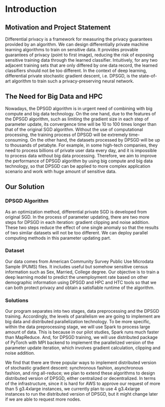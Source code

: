 # Introduction
## Motivation and Project Statement
Differential privacy is a framework for measuring the privacy guarantees provided by an algorithm. We can design differentially private machine learning algorithms to train on sensitive data. It provides provable guarantees of privacy (point to first image), reducing the risk of exposing sensitive training data through the learned classifier. Intuitively, for any two adjacent training sets that are only differed by one data record, the learned classifiers should not be too different. In the context of deep learning, differential private stochastic gradient descent, i.e. DPSGD, is the state-of-art algorithm to train such a privacy-preserving neural network.

## The Need for Big Data and HPC
Nowadays, the DPSGD algorithm is in urgent need of combining with big compute and big data technology. On the one hand, due to the features of the DPSGD algorithm, such as limiting the gradient size in each step of parameter update, its convergence time will be 10 to 100 times longer than that of the original SGD algorithm. Without the use of computational processing, the training process of DPSGD will be extremely time-consuming. On the other hand, the datasets processed by DPSGD will be up to thousands of petabyte. For example, in some high-tech companies, they need to process billions of private user data every day, and it is impossible to process data without big data processing. Therefore, we aim to improve the performance of DPSGD algorithm by using big compute and big data technology, so that DPSGD can be applied to more complex application scenario and work with huge amount of sensitive data. 

## Our Solution

### DPSGD Algorithm
As an optimization method, differential private SGD is developed from original SGD. In the process of parameter updating, there are two more steps for DPSGD in each iteration: gradient clipping and noise addition. These two steps reduce the effect of one single anomaly so that the results of two similar datasets will not be too different. We can deploy parallel computing methods in this parameter  updating part.

### Dataset
Our data comes from American Community Survey Public Use Microdata Sample (PUMS) files. It includes useful but somehow sensitive census information such as Sex, Married, College degree. Our objective is to train a deep learning model to predict the unemployment rate based on other demographic information using DPSGD and HPC and HTC tools so that we can both protect privacy and obtain a satisfiable runtime of the algorithm.

### Solutions
Our program separates into two stages, data preprocessing and the DPSGD training. Accordingly, the levels of parallelism we are going to implement are big data and distributed parallelization technology. To be more specific, within the data preprocessing stage, we will use Spark to process large amount of data. This is because in our pilot studies, Spark runs much faster than MapReduce. And, for DPSGD training, we will use distributed package of PyTorch with MPI backend to implement the parallelized version of the parameter update iteration, which involves gradient calculation, clipping and noise addition. 

We find that there are three popular ways to implement distributed version of stochastic gradient descent: synchronous fashion, asynchronous fashion, and ring all-reduce; we plan to extend these algorithms to design distributed version of DPSGD, either centralized or decentralized. In terms of the infrastructure, since it is hard for AWS to approve our request of more than 5 g3.4xlarge instances, we currently plan to use 4 g3.4xlarge instances to run the distributed version of DPSGD, but it might change later if we are able to request more nodes. 
